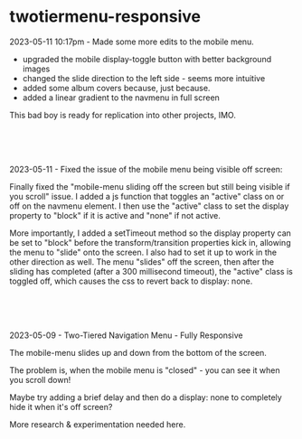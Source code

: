 # twotiermenu-responsive

2023-05-11 10:17pm - Made some more edits to the mobile menu.
- upgraded the mobile display-toggle button with better background images
- changed the slide direction to the left side - seems more intuitive
- added some album covers because, just because.
- added a linear gradient to the navmenu in full screen 

This bad boy is ready for replication into other projects, IMO.


<br><br><br>


2023-05-11 - Fixed the issue of the mobile menu being visible off screen:

Finally fixed the "mobile-menu sliding off the screen but still being visible if you scroll" issue.
I added a js function that toggles an "active" class on or off on the navmenu element.
I then use the "active" class to set the display property to "block" if it is active and "none" if not active.

More importantly, I added a setTimeout method so the display property can be set to "block" before the transform/transition properties kick in,
allowing the menu to "slide" onto the screen. I also had to set it up to work in the other direction as well.
The menu "slides" off the screen, then after the sliding has completed (after a 300 millisecond timeout),
the "active" class is toggled off, which causes the css to revert back to display: none.


<br><br><br>


2023-05-09 - Two-Tiered Navigation Menu - Fully Responsive

The mobile-menu slides up and down from the bottom of the screen. 

The problem is, when the mobile menu is "closed" - you can see it when you scroll down!


Maybe try adding a brief delay and then do a display: none to completely hide it when it's off screen?


More research & experimentation needed here.
